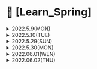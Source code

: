 # 📌 [Learn_Spring]



<details>
<summary> 2022.5.9(MON) </summary>

<div markdown = "1">

## 📝Intellij 단축키

- Alt + 1  : 키를 누르면 프로젝트창으로 포커스를 옮김 
- Space : 프로젝트 창에서 클래스 파일에 Space를 누르면 미리보기 기능을 제공
- ctrl + shift + F12 : 에디터 창을 최대로 키우기
- ctrl + tab : 에디터 창 이동 
- ctrl + alt +Insert : 에디터에서 새 파일 생성
- alt + Insert : 프로젝트 창에서 새 파일 생성
- ctrl + 방향키 : 단어단위 이동
- home, end : 라인 시작/끝 이동
- page up, page down : 페이지 위/아래 이동
- ctrl + w , ctrl + shift + w : 코드 선택영역 확장 / 축소
- ctrl + /, ctrl + shift + / : 한 줄 주석 / 블록 주석
- ctrl + alt + i : 자동 인덴트 처리
- ctrl + B : 코드의 사용처를 알 수 있음
- ctrl + shift + F : 경로내 검색 ( 코드 검색 유용 )
- shift 2번 : 전체 검색 ( IntelliJ 기능 찾을 때 유용 )
- ctlr + E : 최근에 열었던 파일 열기
- ctrl + J : Live template  ex) psvm, sout
- alt + enter : Quick fix
- F2, shift + F2 : 코드 별 이슈로 이동
- ctrl + alt + O : Import 최적화
- alt +Ins : 코드 생성 
- ctrl + o, ctrl + I : 메소드 자동완성 (override, implement)
- shift + ctrl + enter : 구문 자동완성 
- ctrl 2번 : Run anything
- ctrl + shift + F10, shift + F10 : 에디터 실행, 실행
- ctrl + F2 : 실행 중지
- ctrl +D, ctrl + y : 라인 복사, 라인 삭제
- ctrl + P : 메소드의 파라미터를 알 수 있음 
- ctrl + shift + i : 메소드의 간단한 정의를 볼 수 있음  
</div>
</details>

<details>
<summary> 2022.5.10(TUE) </summary>
<div markdown = "1">
    
## 📝 IntelliJ 단축키 응용
    
 ### 테스트 코드
 - alt + entet : 생성
 - ctrl + shift + T : 테스트 코드 이동
 - ctrl + shift + F10 : 선택된 테스트 실행
 - ctrl + F2 : 실행 중지
   
  ### 리팩토링
  - F6 : 클래스 이동
  - ctrl + shift + F6 : 타입 변경 ( 메소드와 파라미터 둘다에 적용가능 )
  - ctrl +F6 : 메소드 시그니처 변경 ( 메소드 시그니처는 메소드의 반환 값, 타입 파라미터, 파라미터 등 )
  - shift + F6 : 변수 이름 변경
  - ctrl + alt + shift + T : 리팩토링에 관련된 메소드들을 볼 수 있음
    
  ### 디버깅
  - ctrl + F8 : 브레이크 포인트 설정
  - ctrl + shift + F8 : 브레이크 포인트 보기 
  - shift + F9 : 디버깅 모드 실행
  - F7 : step into ( 코드의 정의 및 함수 내부로 들어감 )
  - F8 : step over ( 다음 줄의 코드를 바로 실행 )
  - F9 : Resume Program ( 다음 브레이크 포인트로 이동 )
   
  ### Git
  - alt + ` : 사용할 수 있는 Git 메소드를 보여줌
  
## 📝 Todo List 만들기
  
 ### 필요 기능
  - Todo 아이템 추가 : POST method 활용, body에 뭘 추가할지 title 필요 , end point = /
  - 전체 Todo 리스트 조회 : GET method 활용, end point = /
  - Todo 아이템 조회 : GET method 활용, end point = /{:id}
  - Todo 아이템 수정 : PATCH method 활용 , body에 수정할 내용 ,end point = /{:id}
  - 전체 Todo 리스트 삭제 : DELETE method 활용, end point = /
  - Todo 아이템 하나 삭제 : DELETE method 활용, end point = /{:id}

  </div>
 </details>
    

<details>
<summary> 2022.5.29(SUN) </summary>
<div markdown = "1">

<details>
  <summary> 📝 객체지향 4대 특성 </summary>
  <div markdonw = "2">
     
### 1. 캡슐화
- 객체의 속성을 보호학 위해서 사용
- 속성이 선언되었으나, 해당 속성으 상태를 변경하는 method가 없으면 잘못 선언된 속성
- 실물 객체으 기능으 모두 제공
- 각각의 method는 서로 관련이 있어야 함
- 객체 안의 method는 객체 안으 속성을 처리행 함
- 장점 : 추상화 제공, 재사용성 향상, 유지보수의 효율성 향상, 무결성 제공
- 무결성 : 캡슐화 코딩의 경우 변수는 private, method는 public으로 선언하여 사용하는데public method의 경우 입력된 매개변수를 Validation 후 실행하기때문에 값의 유효성 검증이 가능함

### 2. 상속
- 프로그램 구조에 대한 이해도 향상 : 최상위 클래스의 구조를 보고, 하위 클래스의 동작을 이해할 수 있다.
- 재사용성 향상 : 상속을 이용, 해당 클래스에 필요한 속성 및 메소드를 모두 정의하지 않아도 된다.
- 확정성 향상 : 일관된 형태의 클래스 객체를 추가할 수 있다.
- 유지보수성 향상

### 3. 다형성
- 하나의 개체가 여러 개의 형태로 바뀌는 것

### 4. 추상화
- 객체지향에서의 추상화는 모델링
- 구체적으로 공통적인 부분, 또는 특정 특성을 분리해서 재조합하는 것
  </div>
  </details>
 <details>
  <summary> 📝  객체지향 설계 5원칙 SOLID </summary>
  <div markdonw = "2">

### 응집도와 결합도
- 응집도 : 하나의 모듈 내부에 존재하는 구성 요소들의 기능적 관련성
- 결합도 : 모듈간의 상호 의존 정도
- 좋은 소프트웨어 설계를 위해서는 결합도는 낮추고 응집도는 높여야 한다.

### SRP 단일 책임 원칙
- 어떠한 클래스를 변경해야 하는 이유는 한가지 뿐 이어야 한다.

### OCP (Open Closed Principle) 개방 폐쇄 원칙
- 자신의 확장에는 열려있고, 주변의 변화에 대해서는 닫혀있어야 한다. Ex) JDBC

### LSP 리스코프 치환 원칙
- 서브 타입은 언제나 자신의 기반 타입으로 교체할 수 있어야한다.

### ISP 인터페이스 분리 원칙
- 클라이언트는 자신이 사용하지 않는 method에 의존 관계를 맺으면 안된다.

### DIP 의존 역전 원칙
- 자신보다 변하기 쉬운 것에 의존하지 말아야한다.
   </div>
  </details>

  </div>
  </details>
<details>
    <summary> 2022.5.30(MON) </summary>
    <div markdown = "1">
<details>
<summary> 📝 디자인패턴 </summary>
<div markdown = “2”>
    
- 자주 사용하는 설계 패턴을 정형화 해서 이를 유형별로 가장 최적의 방법으로 개발을 할 수 있도록 정해둔 설계
- 대표적 디자인 패턴 GoF
- 소프트웨어 설계시 기존에 경험이 중요하나 모든 사람들이 경험을 가질 수는 없으므로 지식을 공유하기 위해 나온 GoF( Gang of Four)의 디자인 패턴이다.
- 객체지향 개념에 따른 설계 중 재사용할 경우 유용한 설계를 디자인 패턴으로 정리 해둔 것이다.

### 장점
- 개발자간의 원활한 소통
- 소프트웨어 구조 파악 용이
- 재사용을 통한 개발 시간 단축
- 설계 변경 요쳥에 대한 유여한 대처

### 단점
- 객체지향 설계 / 구현
- 초기 투자 비용 부담

<details>
<summary> GoF의 대표적 3가지 패턴 </summary>
<div markdown = “3”>
    
#### 1. 생성 패턴
- 객체를 생성하는 것과 관련된 패턴
- 객체의 생성과 변경이 전체 시스템에 미치는 영향을 최소화, 코드의 유연성 향상

* Factory Method
* Singleton
* Prototype
* Builder
* Abstract Factory
* Chaining

#### 2. 구조 패턴
    
- 프로그램 내의 자료구조나 인터페이스 구조 등 프로그램 구조를 설계하는데 활용될 수 있다.
- 객체들의 구성을 통해 더 큰 구조를 만들 수 있게 해준다.
- 큰 규모의 시스템의 경우 많은 클래스들이 서로 의존성을 가지게 되는데, 복잡한 구조를 개발 하기 쉽게 만들어 주고, 유지 보수 하기 쉽게 만들어 준다.

* Adapter
* Composite
* Bridge
* Decorator
* Facade
* Flyweight
* Proxy

#### 3. 행위 패턴
    
- 반복적으로 사용되는 객체들의 상호작용을 패턴화한 것
- 클래스나 객체들이 상호작용하는 방법과 책임을 분산하는 방법을 제공
- 행위 관련 패턴을 사용하여 독립적으로 일을 처리하고자 할 때 사용

* Template Method
* Interpreter
* Iterator
* Observer
* Strategy
* Visitor
* Chain of responsibility
* Command
* Mediator
* State
* Memento

</div>
</details>
<details>
<summary>  Singleton patter </summary>
<div markdown = “3”>

- 어떠한 객체가 유일하게 1개만 존재해야 할 때 사용한다.
- 주로 서로 자원을 공유 할 때 사용한다. ex) 프린터, TCP Socket 통신에서 서버와 연결된 connect 객체
- 구현 방법 : default 생성자를 private로 막음, getInstance()라는 Method를 통해 생성된 객체를 가져오거나 없는 경우 생성한다.
</div>
</details>

<details>
<summary> Adapter pattern </summary>
<div markdown = “3”>
    
- 실생활에서 100v를 220v로 변환해주거나, 반대로 변환해주는 것을 예로 들 수 있다.
- 호환성이 없는 기존 클래스의 인터페이스를 변환하여 재사용 할 수 있도록 한다.
- SOLID 중 OCP 개방폐쇄 원칙을 따른다. 
</div>
</details>

<details>
<summary> Proxy pattern</summary>
<div markdown = “3”>

- Proxy는 대리인 이라는 뜻으로써, 뭔가를 대신해서 처리하는 것
- Proxy Class를 통해서 대신 전달하는 형태로 설계되며, 실제 Client는 Proxy로부터 결과를 받는다
- Cache의 기능으로도 활용 가능
- SOLID중에서 개방폐쇄원칙과 의존 역전 원칙을 따른다. 
</div>
</details>
<details>
<summary> Decorator pattern</summary>
<div markdown = “3”>
    
- 데코레이터 패턴은 기존 뼈대는 유지하되, 이후 필요한 형태로 꾸밀 때 사용한다.
- 확장이 필요한 경우 상속의 대안으로 활용
- SOLID 중에서 개방폐쇄 원칙과 의존 역전 원칙을 따른다.
</div>
</details>

<details>
<summary> Observer pattern </summary>
<div markdown = “3”>
    
- 관찰자 패턴은 변화가 일어났을 때, 미리 등록된 다른 클래스에 통보해주는 패턴을 구현한 것이다.
- 예시로 event listener에서 해당 패턴을 사용하고 있다.
</div>
</details>

<details>
<summary> Façade pattern </summary>
<div markdown = “3”>
    
- Façade는 건물의 앞쪽 정면이라는 뜻으로 뒤에는 무엇이 있는지 모르는 상태를 뜻한다. 여러 개의 객체와 실제 사용하는 서브 객체의 사이에 복잡한 의존관계가 있는 경우, 중간에 Façade라는 객체를 두고, 여기서 제공하는 interface만을 활용하여 기능을 사용하는 방식이다. 
    
- Façade는 자신이 가지고 있는 각 클래스의 기능을 명확히 알아야한다. 
</div>
</details>

<details>
<summary> Strategy pattern </summary>
<div markdown = “3”>
    
- 전략 패턴으로 불리며, 객체지향의 꽃이다.
- 유사한 행위들을 캡슐화하여, 객체의 행위를 바꾸고 싶은 경우 전략만 변경 하여, 유연하게 확장이 가능하게 한다.
- SOLID	 중 개방폐쇄 원칙(OCP)와 의존 역전 원칙(DIP)를 따른다.
- 필요 요소
	1) 전략 메서드를 가진 전략 객체
	2) 전략 객체를 사용하는 컨텍스트
	3) 전략 객체를 생성해 컨텍스트에 주입하는 클라이언트
</div>
</details>

</div>
</details>
	</div>
	</details>
<details>
<summary> 2022.06.01(WEN) </summary>
<div markdown = “1”>


<details>
<summary> 📝 웹 개발이론 </summary>
<div markdown = “2”> 

Web (World Wide Web, WWW, W3)으로 인터넷에 연결된 컴퓨터를 통해 사람들이 정보를 공유할 수 있는 전 세계적인 정보공간을 의미 
Web의 용도 
- Web Site : google, naver, daum 등 HTML로 구성된 여러 사이트들
- API (Application Programming Interface) * Web Service : Kakao Open API 등, 오픈 API
- User Interface : Chrome, Safari, Explorer, Smart Watch 등 

Web의 기본 3가지 요소
- URI (Uniform Resource Identifier) : 리소스 식별자 -> 특정 사이트, 특정 쇼핑 목록, 동영상 목록 등 모든 정보에 접근 할 수 있는 정보 
- HTTP (Hpyertext Transfer Protocol) : GET, POST, DELETE 등 메소드를 통한 어플리케이션 컨트롤
- HTML (Hyper Text Markup Language) : XML을 바탕으로한 범용 문서 포멧
</div>
</details>

<details>
<summary> 📝 REST란? </summary>
<div markdown = “2”>

REST (Representational State Transfer : 자원의 상태 전달) – 네트워크 아키텍처
REST의 6가지 아키텍처
- Client, Server : 클라이언트와 서버가 서로 독립적으로 분리 되어 있어야한다.
- Stateless : 요청에 대해서 클라이언트의 상태를 서버에 저장하지 않는다. Ex) 햄버거가게에서 햄버거주문 후 콜라를 주문하는 경우 햄버거에 콜라를 추가해서 줄 수 있으나, 클라이언트에 서버 정보를 저장하지 않아야 하기 때문에 요청을  햄버거주세요 -> 햄버거 + 콜라주세요라고 해야한다
- Cache : 클라이언트는 서버의 응답을 임시저장 할 수 있어야 한다. 클라이언트가 Cache를 활용하여 응답을 재사용할 수 있어야 하며, 이를 통해서 서버의 부하를 낮춘다.
- 계층화 : 서버와 클라이언트 사이에 방화벽, 게이트웨이, Proxy 등 다양한 계층 형태로 구성이 가능해야 하며, 이를 확장 할 수 있어야 한다.
- 인터페이스 일관성 : 인터페이스의 일관성을 지키고, 아키텍처를 단순화시켜 작은 단위로 분리하여, 클라이언트, 서버가 독립적으로 개선 될 수 있어야 한다. 서버, 클라이언트에 변경이 생겨도 서로 영향을 주어서는 안된다.
- Code On Demmand (Optional) : 자바 애플릿, 자바스크립트, 플래시 등 특정한 기능을 서버로부터 클라이언트가 전달받아 코드를 실행할 수 있어야 한다.

인터페이스의 일관성에 따른, REST 활용여부 판단
- 자원의 식별 : 웹 기반의 REST에서는 리소스 접근을 할 때 URI를 사용,  https://foo.co.kr/user/100에서 Resource : user이며 식별자는 100이다.
- 메시지를 통한 리소스 조작 : Web에서는 다양한 방식으로 데이터를 전달 할 수 있다. 대표적으로 HTML, XML, JSON, TEXT 등 이 있다. 이 중에서 데이터 타입을 알려주기 위해서 HTTP Header 부분에 content-type 을 통해서 데이터의 타입을 지정해 줄 수 있다.
- 자기서술적 메시지 : 요청 하는 데이터가 어떻게 처리 되어져야 하는지 충분한 데이터를 포함 할 수 있어야 한다. HTTP 기반의 REST에서는 HTTP Method와 Header 정보, 그리고 URI의 포함되는 정보로 표현이 가능하며, 담지 못 한 정보들은 URI의 메시지를 통하여 표현한다.
- Application 상태에 대한 엔진으로써 하이퍼미디어 : REST API를 개발할 때 단순히 Client 요청에 대한 데이터만 응답 해주는 것이 아닌 관련된 리소스에 대한 Link 정보까지 같이 포함 되어져야 한다. (실제 현업에서는 잘 사용하고 있지 않음)
</div>
</details>


<details>
<summary> 📝 URI 설계 패턴 </summary>
<div markdown = “2”>

- URI (Uniform Resource Identifier) : 인터넷에서 특정 자원을 나타내는 주소 값, 해당 값은 유일하다. (응답은 달라질 수 있다.
- URL (Uniform Resource Locator) : 인터넷 상에서의 자원, 특정 파일이 어디에 위치하는지 식별 하는 주소 
- URL은 URI의 하위 개념이다.
<details>
<summary>  URI 설계 원칙 </summary>
<div markdown = “3”>
 
- 슬래시 구분자 ‘/’는 계층 관계를 나타내는 데 사용한다.
- URI 마지막 문자로 ‘/’는 포함하지 않는다.
- 하이픈 ‘-‘은 URI의 가독성을 높이는데 사용한다.
- 밑줄 ‘_’은 사용하지 않는다.
- URI 경로에는 소문자가 적합하다.
- 파일 확장자는 URI에 포함하지 않는다.
- 프로그래밍 언어에 의존적인 확장자를 사용하지 않는다.
- 구현에 의존적인 경로를 사용하지 않는다.
- 세션 ID를 포함하지 않는다.
- 프로그래밍 언어의 Method명을 이용하지 않는다.
- 명사에 단수형 보다는 복수형을 사용해야 한다. 컬렉션에 대한 표현은 복수로 사용
- 컨트롤러 이름으로는 동사나 동사구를 이용한다.
- 경로 부분 중 변하는 부분은 유일한 값으로 대체 한다.
- CRUD 기능을 나타내는 것은 URI에 사용하지 않는다.
- URI Query Parameter 디자인 : URI 쿼리 부분으로 컬렉션 결과에 대해서 필터링 할 수 있다.
- URI 쿼리는 컬렉션의 결과를 페이지로 구분하여 나타내는데 사용한다.
- API에 있어서 서브 도메인은 일관성 있게 사용해야 한다.
- 클라이언트 개발자 포탈 서브 도메인은 일관성 있게 만든다. (개발 환경에서 테스트를 하기위해활용.
</div>
</details>
</div>
</details>

<details>
<summary> 📝 HTTP Protocol </summary>
<div markdown = “2”>

- 규정된 Web에서 데이터를 주고 받는 프로토콜 
- 이름에는 하이퍼텍스트 전송용 프로토콜로 정의되어 있으나, 실제로는 HTML, XML, JSON, Image, Voice, JS 등 다양한 컴퓨터에서 다룰 수 있는 것은 모두 전송이 가능하다.
- HTTP는 TCP를 기반으로 한 REST의 특징을 모두 구현하고 있는 Web 기반의 프로토콜이다.
- HTTP는 메시지를 주고 (Request) 받는 (Response) 형태의 통신 방법입니다.
- HTTP의 요청을 하는 8가지 Method (REST구현을 위한 인터페이스로 활용)
 
</div>
</details>
</div>
</details>

<details>
<summary> 2022.06.02(THU) </summary>
<div markdown = “1”>
	
### 스프링 부트란?
- 단순히 실행되며, 프로덕션 제품 수준의 스프링 기반 어플리케이션을 쉽게 만들 수 있다.
- Spring Boot 어플리케이션에는 Spring 구성이 거의 필요 하지 않다.
- Spring Boot java -jar로 실행하는 Java 어플리케이션을 만들 수 있다.

### 스프링 부트의 목표
- Spring 개발에 대해 빠르고, 광범위하게 적용할 수 있는 환경 구축
- 기본값 설정이 되어있어 특별한 설정을 할 필요가 없다.
- 대규모 프로젝트에 공통적인 비 기능을 제공. Ex) 보안, 모니터링 등등
- XML 구성 요구사항이 없다. Spring Boot의 경우 어노테이션 기반

- Spring-Boot의 Controller 중 GetMapping에 대한 공부를 진행하였습니다. 
<details>
<summary> GetMapping 공부 코드 </summary>
<div markdown = “2”>

```JAVA
@RestController // 해당 Class는  REST API를 처리하는 Controller
@RequestMapping("/api") // RequestMapping은 URI를 지정해주는 어노테이
public class ApiController {

    @GetMapping("/hello") // 해당 주소가 http://localhost:8080/api/hello에 맵
    public String hello(){
            return "hello spring boot!";
    }

    @GetMapping(path = "/get/hello") //경로를 지정해주는 방식 http://localhost:8080/api/get/hello
    public String getHello(){
        return "get Hello";
    }

    //@RequestMapping("/get/hi") // 모든 메소드가 맵핑됨 get, post, put, delete 등
    @RequestMapping(path = "/get/hi",method = RequestMethod.GET) //해당 방식을 이용할 경우 get 메소드만 맵핑됨
    public String hi(){
        return "get hi";
    }

    // http://localhost:8080/api/path-variable/{name} name값은 변화하는 값
    @GetMapping("/path-variable/{name}")//변수를 받을때는 {}를 활용하고 안에는 변수명을 적용
    public String PathVariable(@PathVariable(name = "name") String pathName){// 매개변수로 똑같은 변수를 받는다.
        // @PathVariable String name은 같은 이름일 경우 해당 방식은 다른 이름인데 부여해야할 경우
        return "Hello "+pathName;
    }


    //query parameter의 경우 '?'로 시작하고 key = value형태이며 이어지는 경우 &를 통해 연결한다.
    //http://localhost:8080/api/query-param?user=steve&email=stev@naver.com&age=30
    @GetMapping(path = "/query-param")
    public String queryParam(@RequestParam Map<String, String>queryParam){//해당방식의 경우 들어오는 key에 대해서 모두 받을 수 있으나, key가 무엇인지 모름
        //RequestParam이라는 어노테이션붙여야 함 key=value형태이기때문에 Map으로 담을 수 있다.
        StringBuilder sb = new StringBuilder();
        queryParam.entrySet().forEach(entry->{
            System.out.println(entry.getKey());
            System.out.println(entry.getValue());
            System.out.println();
            sb.append(entry.getKey()+" = "+entry.getValue()+"\n");
        });
        return sb.toString();
    }

    @GetMapping("/query-param2")
     public String queryParam2(@RequestParam String name,@RequestParam String email, @RequestParam int age){
       //들어오는 key를 알고있다면 쓸 수 있는 명시적 방법 대신 key값이 늘면 힘듬
        return name+" "+email+" "+age;

    }

    //dto방식 현업에서 가장많이 사용함 스프링부트에서는 객체가 들어오면 query-param에 대한 판단
    // key에 있는 변수들을 객체의 변수들과 매칭을 한다.
    @GetMapping("/query-param3")
    public String queryParam3(UserRequest userRequest){
        return userRequest.toString();
    }
```
</div>
</details>
</div>
</details>

